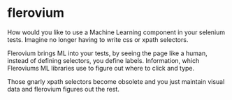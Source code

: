 # flerovium
How would you like to use a Machine Learning component in your selenium tests. Imagine no longer having to write css or xpath selectors. 

Flerovium brings ML into your tests, by seeing the page like a human, instead of defining selectors, you define labels. Information, which Fleroviums ML libraries use to figure out where to click and type. 

Those gnarly xpath selectors become obsolete and you just maintain visual data and flerovium figures out the rest.

